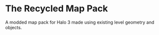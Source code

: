 # The Recycled Map Pack

A modded map pack for Halo 3 made using existing level geometry and objects.
